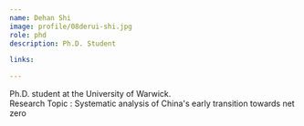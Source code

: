 ```yaml
---
name: Dehan Shi
image: profile/08derui-shi.jpg
role: phd
description: Ph.D. Student

links:

---
```

Ph.D. student at the University of Warwick.  
Research Topic : Systematic analysis of China's early transition towards  net zero
